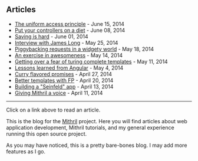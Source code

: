## Articles

- [The uniform access principle](the-uniform-access-principle.html) - June 15, 2014
- [Put your controllers on a diet](put-your-controllers-on-a-diet.html) - June 08, 2014
- [Saving is hard](saving-is-hard.html) - June 01, 2014
- [Interview with James Long](interview-with-james-long.html) - May 25, 2014
- [Piggybacking requests in a widgety world](piggybacking-requests-in-a-widgety-world.html) - May 18, 2014
- [An exercise in awesomeness](an-exercise-in-awesomeness.html) - May 14, 2014
- [Getting over a fear of turing complete templates](getting-over-a-fear-of-turing-complete-templates.html) - May 11, 2014
- [Lessons learned from Angular](lessons-learned-from-angular.html) - May 4, 2014
- [Curry flavored promises](curry-flavored-promises.html) - April 27, 2014
- [Better templates with FP](better-templates-with-fp.html) - April 20, 2014
- [Building a "Seinfeld" app](building-a-seinfeld-app.html) - April 13, 2014
- [Giving Mithril a voice](giving-mithril-a-voice.html) - April 11, 2014

---

Click on a link above to read an article.

This is the blog for the [Mithril](http://lhorie.github.io/mithril) project. Here you will find articles about web application development, Mithril tutorials, and my general experience running this open source project.

As you may have noticed, this is a pretty bare-bones blog. I may add more features as I go.
